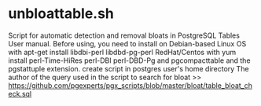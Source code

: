 # unbloattable.sh
Script for automatic detection and removal bloats in PostgreSQL Tables
User manual. Before using, you need to install
on Debian-based Linux OS with apt-get install libdbi-perl libdbd-pg-perl
RedHat/Centos with yum install perl-Time-HiRes perl-DBI perl-DBD-Pg
and pgcompacttable and the pgstattuple extension. create script in postgres user's home directory
The author of the query used in the script to search for bloat >> https://github.com/pgexperts/pgx_scripts/blob/master/bloat/table_bloat_check.sql
